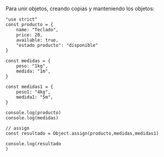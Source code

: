 Para unir objetos, creando copias y manteniendo los objetos:

```
"use strict"
const producto = {
	name: "Teclado",
	price: 20,
	available: true,
	"estado producto": "disponible"
}

const medidas = {
	peso: "1kg",
	medida: "1m",
}

const medidas1 = {
	peso1: "4kg",
	medida1: "5m",
}

console.log(producto)
console.log(medidas)

// assign
const resultado = Object.assign(producto,medidas,medidas1)

console.log(resultado
)

```

